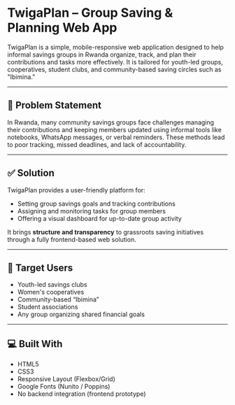 # TwigaPlan – Group Saving & Planning Web App

TwigaPlan is a simple, mobile-responsive web application designed to help informal savings groups in Rwanda organize, track, and plan their contributions and tasks more effectively. It is tailored for youth-led groups, cooperatives, student clubs, and community-based saving circles such as "Ibimina."

---

## 🚨 Problem Statement

In Rwanda, many community savings groups face challenges managing their contributions and keeping members updated using informal tools like notebooks, WhatsApp messages, or verbal reminders. These methods lead to poor tracking, missed deadlines, and lack of accountability.

---

## ✅ Solution

TwigaPlan provides a user-friendly platform for:

- Setting group savings goals and tracking contributions
- Assigning and monitoring tasks for group members
- Offering a visual dashboard for up-to-date group activity

It brings **structure and transparency** to grassroots saving initiatives through a fully frontend-based web solution.

---

## 👥 Target Users

- Youth-led savings clubs
- Women's cooperatives
- Community-based “Ibimina”
- Student associations
- Any group organizing shared financial goals

---

## 💻 Built With

- HTML5
- CSS3
- Responsive Layout (Flexbox/Grid)
- Google Fonts (Nunito / Poppins)
- No backend integration (frontend prototype)
